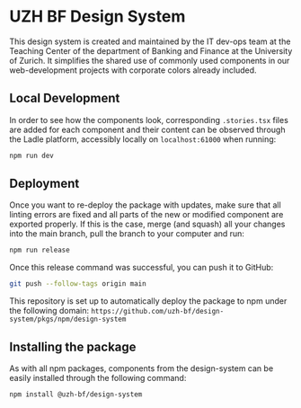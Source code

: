 # UZH BF Design System

This design system is created and maintained by the IT dev-ops team at the Teaching Center of the department of Banking and Finance at the University of Zurich. It simplifies the shared use of commonly used components in our web-development projects with corporate colors already included.

## Local Development

In order to see how the components look, corresponding `.stories.tsx` files are added for each component and their content can be observed through the Ladle platform, accessibly locally on `localhost:61000` when running:

```bash
npm run dev
```

## Deployment

Once you want to re-deploy the package with updates, make sure that all linting errors are fixed and all parts of the new or modified component are exported properly. If this is the case, merge (and squash) all your changes into the main branch, pull the branch to your computer and run:

```bash
npm run release
```

Once this release command was successful, you can push it to GitHub:

```bash
git push --follow-tags origin main
```

This repository is set up to automatically deploy the package to npm under the following domain: `https://github.com/uzh-bf/design-system/pkgs/npm/design-system`

## Installing the package

As with all npm packages, components from the design-system can be easily installed through the following command:

```bash
npm install @uzh-bf/design-system
```
